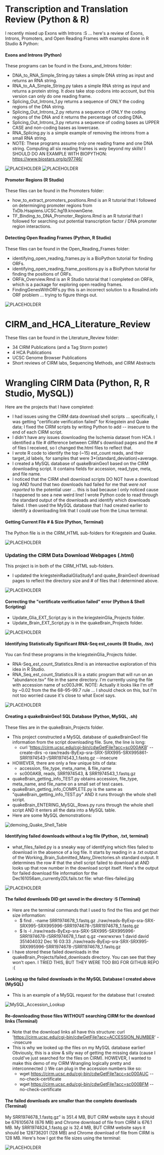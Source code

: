 # Transcription and Translation Review (Python & R)
I recently mixed up Exons with Introns :S ... here's a review of Exons, Introns, Promoters, and Open Reading Frames with examples done in R Studio & Python:

#### Exons and Introns (Python)
These programs can be found in the Exons_and_Introns folder:
* DNA_to_RNA_Simple_String.py takes a simple DNA string as input and returns an RNA string.
* RNA_to_AA_Simple_String.py takes a simple RNA string as input and returns a protein string. It *does* take stop codons into account, but this version can only do one reading frame. 
* Splicing_Out_Introns_1.py returns a sequence of ONLY the coding regions of the DNA string.
* Splicing_Out_Introns_2.py returns a sequence of ONLY the coding regions of the DNA and it returns the percentage of coding DNA.
* Splicing_Out_Introns_3.py returns a sequence of coding bases as UPPER CASE and non-coding bases as lowercase.
* RNA_Splicing.py is a simple example of removing the introns from a small RNA string.
* NOTE: These programs assume only one reading frame and one DNA string. Computing all six reading frames is *way* beyond my skills! I SHOULD DO AN EXAMPLE WITH BIOPYTHON: https://www.biostars.org/p/97746/

![PLACEHOLDER](/Assets/rna-protein-dictionary.jpg "PLACEHOLDER")
![PLACEHOLDER](/Assets/stop_codons_trinucleotideCURRENT.jpg "PLACEHOLDER")

#### Promoter Regions (R Studio)
These files can be found in the Promoters folder:
* how_to_extract_promoters_positions.Rmd is an R tutorial that I followed on determinging promoter regions from TxDb.Hsapiens.UCSC.hg19.knownGene.
* TF_Binding_to_DNA_Promoter_Regions.Rmd is an R tutorial that I followed for searching out potential transcription factor / DNA promoter region interactions.  

#### Detecting Open Reading Frames (Python, R Studio)
These files can be found in the Open_Reading_Frames folder:
* identifying_open_reading_frames.py is a BioPython tutorial for finding ORFs.
* identifying_open_reading_frame_positions.py is a BioPython tutorial for finding the positions of ORFs. 
* ORFik_Overview.Rmd is an R Studio tutorial that I completed on ORFik, which is a package for exploring open reading frames. 
* FindingGenesWithORFs.py this is an incorrect solution to a Rosalind.info ORF problem ... trying to figure things out.

![PLACEHOLDER](/Assets/identifying-open-reading-frames.jpg "PLACEHOLDER")

# CIRM_and_HCA_Literature_Review
These files can be found in the Literature_Review folder:
* 34 CIRM Publications (and a Tag Storm poster)
* 4 HCA Publications
* UCSC Genome Browser Publications
* Short reviews of CIRM labs, Sequencing Methods, and CIRM Abstracts

# Wrangling CIRM Data (Python, R, R Studio, MySQL))
Here are the projects that I have completed:
* I had issues using the CIRM data download shell scripts ... specifically, I was getting "certificate verification failed" for Kriegstein and Quake data; I fixed the CIRM scripts by writing Python to add -- insecure to the end of each CIRM script. 
* I didn't have any issues downloading the Ischemia dataset from HCA. I identified a file # difference between CIRM's download pages and the # of files I received, so I changed the.html files to reflect that. 
* I wrote R code to identify the top (~15) est_count reads, and their target_id labels, for samples that were 3*(standard_deviation)+average.  
* I created a MySQL database of quakeBrainGeo1 based on the CIRM downloading script. It contains fields for accession, read_type, meta, and file name.
* I noticed that the CIRM shell download scripts DO NOT have a download log AND found that two downloads had failed for me that *were not reported* to the potential user ... this is bad because I only noticed cause I happened to see a new weird line! I wrote Python code to read through the standard output of the downloads and identify which downloads failed. I then used the MySQL database that I had created earlier to identify a downloading link that I could use from the Linux terminal. 

#### Getting Current File # & Size (Python, Terminal) 
The Python file is in the CIRM_HTML sub-folders for Kriegstein and Quake. 

![PLACEHOLDER](/Assets/directory-file-number-and-size.jpg "PLACEHOLDER")

### Updating the CIRM Data Download Webpages (.html)
This project is in both of the CIRM_HTML sub-folders.
* I updated the kriegsteinRadialGliaStudy1 and quake_BrainGeo1 download pages to reflect the directory size and # of files that I determined above. 

![PLACEHOLDER](/Assets/editing-cirm-html.jpg "PLACEHOLDER")

#### Correcting the "certificate verification failed" error (Python & Shell Scripting)
* Update_Glia_EXT_Script.py is in the kriegsteinGlia_Projects folder. 
* Update_Brain_EXT_Script.py is in the quakeBrain_Projects folder. 

![PLACEHOLDER](/Assets/updating-insecure-downloads.jpg "PLACEHOLDER")

#### Identifying Statistically Significant RNA-Seq est_counts (R Studio, .tsv)
You can find these programs in the kriegsteinGlia_Projects folder. 
* RNA-Seq_est_count_Statistics.Rmd is an intereactive exploration of this idea in R Studio.
* RNA_Seq_est_count_Statistics.R is a static program that will run on an "abundance.tsv" file in the same directory. I'm currently using the file with accession name of sc003JHK. 
NOTE: Actually it looks like I'm off by ~0.02 from the the 68–95–99.7 rule ... I should check on this, but I'm not too worried cause it's close to what Excel says.

![PLACEHOLDER](/Assets/statistically-significant-est-counts.jpg "PLACEHOLDER")

#### Creating a quakeBrainGeo1 SQL Database (Python, MySQL, .sh)
These files are in the quakeBrain_Projects folder.
* This project constructed a MySQL database of quakeBrainGeo1 file information from the script downloading file. Sure, the line is long:
	* curl 'https://cirm.ucsc.edu/cgi-bin/cdwGetFile?acc=sc000AKB' --create-dirs -o raw/reads-ByExp-sra-SRX-SRX995-SRX995861-SRR1974543-/SRR1974543_1.fastq.gz --insecure
* HOWEVER, there are only a few unique bits of data:
	* accession,     file_type,       meta_name, &      file_name
	* sc000AKB,      reads,           SRR1974543, &     SRR1974543_1.fastq.gz
* quakeBrain_getting_info_TEST.py obtains accession, file_type, meta_name, and file_name on a small set of test cases.
* quakeBrain_getting_info_COMPLETE.py is the same as "quakeBrain_getting_info_TEST.py" AND it runs through the whole shell script.
* quakeBrain_ENTERING_MySQL_Rows.py runs through the whole shell script AND it enters all the data into a MySQL table.
* Here are some MySQL demonstrations: 

![demoing_Quake_Shell_Table](/Assets/MySQL_demoing_DISTINCT_STAR_COUNT.jpg "PLACEHOLDER")

#### Identifying failed downloads without a log file (Python, .txt, terminal)
* what_files_failed.py is a sneaky way of identifying which files failed to download in the absence of a log file. It starts by reading in a .txt output of the Working_Brain_Submitted_Many_Directories.sh standard output. It determines the row # that the shell script failed to download at AND looks up that row number in the download script itself. Here's the output for failed download file information for the Dec161056am_currently2DLfails.txt file:
what-files-failed.jpg

![PLACEHOLDER](/Assets/what-files-failed.jpg "PLACEHOLDER")


#### The failed downloads DID get saved in the directory :S (Terminal)
* Here are the terminal commands that I used to find the files and get their size information:
	* $ find . -name SRR1974678_1.fastq.gz
	./raw/reads-ByExp-sra-SRX-SRX995-SRX995996-SRR1974678-/SRR1974678_1.fastq.gz
	* $ ls -l ./raw/reads-ByExp-sra-SRX-SRX995-SRX995996-SRR1974678-/SRR1974678_1.fast
q.gz
-rwxrwxrwx 1 david david 351404032 Dec 16 03:33 ./raw/reads-ByExp-sra-SRX-SRX995-SRX995996-SRR1974678-/SRR1974678_1.fastq.gz
* I have stored these failed downloads in the quakeBrain_Projects/failed_downloads directory. You can see that they won't open. I TRIED THIS, BUT THEY WERE TOO BIG FOR GITHUB REPO :(


#### Looking up the failed downloads in the MySQL Database I created above (MySQL)
* This is an example of a MySQL request for the database that I created:

![MySQL_Accession_Lookup](/Assets/MySQL_file_name_Search.jpg "MySQL_Accession_Lookup")

#### Re-downloading those files WITHOUT searching CIRM for the download links (Terminal)
* Note that the download links all have this structure:
curl 'https://cirm.ucsc.edu/cgi-bin/cdwGetFile?acc=ACCESSION_NUMBER' --insecure 
* This is why we looked up the files on my MySQL database earlier! Obviously, this is a slow & silly way of getting the missing data (cause I could've just searched for the files on CIRM). HOWEVER, I wanted to make this demo of my CIRM Wrangling logically pretty and interconnected :) We can plug in the accession numbers like so:
	* wget https://cirm.ucsc.edu/cgi-bin/cdwGetFile?acc=sc000AUC --no-check-certificate 
	* wget https://cirm.ucsc.edu/cgi-bin/cdwGetFile?acc=sc000BFM --no-check-certificate 


#### The failed downloads are smaller than the complete downloads (Terminal)
My SRR1974678_1.fastq.gz” is 351.4 MB, BUT CIRM website says it should be 676105674 (676 MB) and Chrome download of file from CIRM is 676.1 MB. My SRR1974824_1.fastq.gz is 32.4 MB, BUT CIRM website says it should be 128736201 (128 MB) and Chrome download of file from CIRM is 128 MB. Here's how I got the file sizes using the terminal:

![PLACEHOLDER](/Assets/identifying-failed-downloads-LOCATIONS-size.jpg "PLACEHOLDER")
